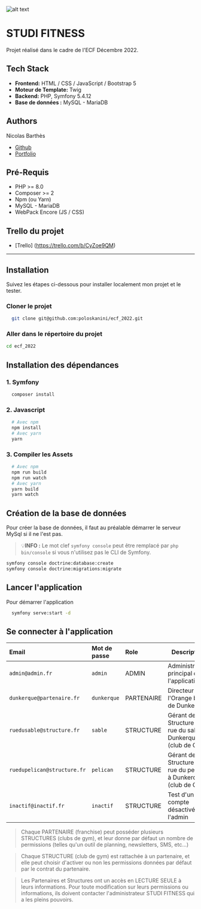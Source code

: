 ![alt text](https://www.sngaf.com/wp-content/uploads/2022/09/STUDI-FITNESS-VISUEL-MAIL-1024x614.jpg)

# STUDI FITNESS

Projet réalisé dans le cadre de l'ECF Décembre 2022.


## Tech Stack

- **Frontend:** HTML / CSS / JavaScript / Bootstrap 5
- **Moteur de Template:** Twig
- **Backend:** PHP, Symfony 5.4.12
- **Base de données :** MySQL - MariaDB


## Authors

Nicolas Barthès
- [Github](https://github.com/poloskanini)
- [Portfolio](https://www.nicolasbarthes.com)


## Pré-Requis

- PHP >= 8.0
- Composer >= 2
- Npm (ou Yarn)
- MySQL - MariaDB
- WebPack Encore (JS / CSS)


## Trello du projet
- [Trello] (https://trello.com/b/CyZoe9QM)

<hr>

## Installation

Suivez les étapes ci-dessous pour installer localement mon projet et le tester.


### Cloner le projet

```bash
  git clone git@github.com:poloskanini/ecf_2022.git
```

### Aller dans le répertoire du projet

```bash
cd ecf_2022
```

## Installation des dépendances

### 1. Symfony

```bash
  composer install
```

### 2. Javascript

```bash
  # Avec npm
  npm install
  # Avec yarn
  yarn
```

### 3. Compiler les Assets

```bash
  # Avec npm
  npm run build
  npm run watch
  # Avec yarn
  yarn build
  yarn watch
```

## Création de la base de données

Pour créer la base de données, il faut au préalable démarrer le serveur MySql si il ne l'est pas.

> 💡<b>INFO :</b>
> Le mot clef `symfony console` peut être remplacé par `php bin/console` si vous n'utilisez pas le CLI de Symfony.


```bash
symfony console doctrine:database:create
symfony console doctrine:migrations:migrate
```

<!-- ### Charger des datas en base de données

```bash
symfony console doctrine:fixtures:load -n
``` -->

## Lancer l'application

Pour démarrer l'application

```bash
  symfony serve:start -d
```

## Se connecter à l'application

| Email | Mot de passe     | Role                       | Description |
| :-------- | :------- | :-------------------------------- | -- |
| `admin@admin.fr`      | `admin` | ADMIN | Administrateur principal de l'application|
| `dunkerque@partenaire.fr`      | `dunkerque` | PARTENAIRE | Directeur de l'Orange bleue de Dunkerque|
| `ruedusable@structure.fr`      | `sable` | STRUCTURE | Gérant de la Structure de rue du sable à Dunkerque (club de Gym)|
| `ruedupelican@structure.fr`      | `pelican` | STRUCTURE | Gérant de la Structure de rue du pelican à Dunkerque (club de Gym)|
| `inactif@inactif.fr`      | `inactif` | STRUCTURE | Test d'un compte désactivé par l'admin|

> Chaque PARTENAIRE (franchise) peut posséder plusieurs STRUCTURES (clubs de gym), et leur donne par défaut un nombre de permissions (telles qu'un outil de planning, newsletters, SMS, etc...)

> Chaque STRUCTURE (club de gym) est rattachée à un partenaire, et elle peut choisir d'activer ou non les permissions données par défaut par le contrat du partenaire.

> Les Partenaires et Structures ont un accès en LECTURE SEULE à leurs informations.
> Pour toute modification sur leurs permissions ou informations, ils doivent contacter l'administrateur STUDI FITNESS qui a les pleins pouvoirs.

